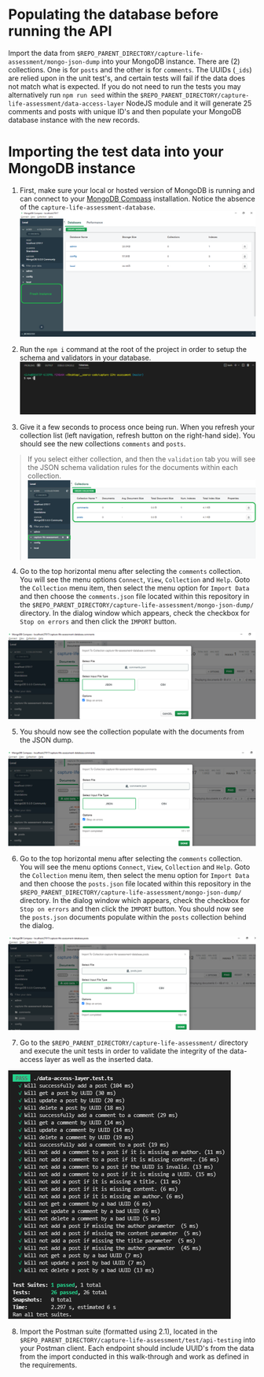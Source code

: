 # Populating the database before running the API

Import the data from `$REPO_PARENT_DIRECTORY/capture-life-assessment/mongo-json-dump` into your MongoDB instance. There are (2) collections. One is for `posts` and the other is for `comments`. The UUIDs (`_ids`) are relied upon in the unit test's, and certain tests will fail if the data does not match what is expected. If you do not need to run the tests you may alternatively run `npm run seed` within the `$REPO_PARENT_DIRECTORY/capture-life-assessment/data-access-layer` NodeJS module and it will generate 25 comments and posts with unique ID's and then populate your MongoDB database instance with the new records. 

# Importing the test data into your MongoDB instance
1. First, make sure your local or hosted version of MongoDB is running and can connect to your [MongoDB Compass](https://www.mongodb.com/try/download/compass) installation. Notice the absence of the `capture-life-assessment-database`. 
![Step 1](./db-setup-walk-through/schema-validation-data-setup-step-1.png 'Step 1 screenshot')

2. Run the `npm i` command at the root of the project in order to setup the schema and validators in your database.
![Step 2](./db-setup-walk-through/schema-validation-data-setup-step-2.png 'Step 2 screenshot')

3. Give it a few seconds to process once being run. When you refresh your collection list (left navigation, refresh button on the right-hand side). You should see the new collections `comments` and `posts`. 
> If you select either collection, and then the `validation` tab you will see the JSON schema validation rules for the documents within each collection.
![Step 3](./db-setup-walk-through/schema-validation-data-setup-step-3.png 'Step 3 screenshot')


4. Go to the top horizontal menu after selecting the `comments` collection. You will see the menu options `Connect`, `View`, `Collection` and `Help`. Goto the `Collection` menu item, then select the menu option for `Import Data` and then choose the `comments.json` file located within this repository in the `$REPO_PARENT_DIRECTORY/capture-life-assessment/mongo-json-dump/` directory. In the dialog window which appears, check the checkbox for `Stop on errors` and then click the `IMPORT` button.  

![Step 4](./db-setup-walk-through/schema-validation-data-setup-step-4.png 'Step 4 screenshot')

5. You should now see the collection populate with the documents from the JSON dump.

![Step 5](./db-setup-walk-through/schema-validation-data-setup-step-5.png 'Step % screenshot')

6. Go to the top horizontal menu after selecting the `comments` collection. You will see the menu options `Connect`, `View`, `Collection` and `Help`. Goto the `Collection` menu item, then select the menu option for `Import Data` and then choose the `posts.json` file located within this repository in the `$REPO_PARENT_DIRECTORY/capture-life-assessment/mongo-json-dump/` directory. In the dialog window which appears, check the checkbox for `Stop on errors` and then click the `IMPORT` button. You should now see the `posts.json` documents populate within the `posts` collection behind the dialog. 

![Step 6](./db-setup-walk-through/schema-validation-data-setup-step-6.png)

7. Go to the `$REPO_PARENT_DIRECTORY/capture-life-assessment/` directory and execute the unit tests in order to validate the integrity of the data-access layer as well as the inserted data.

![Step 7](./db-setup-walk-through/schema-validation-data-setup-step-7.png)

8. Import the Postman suite (formatted using 2.1), located in the `$REPO_PARENT_DIRECTORY/capture-life-assessment/test/api-testing` into your Postman client. Each endpoint should include UUID's from the data from the import conducted in this walk-through and work as defined in the requirements.
